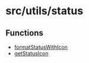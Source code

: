 # src/utils/status

## Functions

- [formatStatusWithIcon](functions/formatStatusWithIcon.md)
- [getStatusIcon](functions/getStatusIcon.md)

